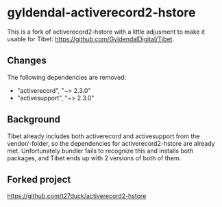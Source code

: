 gyldendal-activerecord2-hstore
==============================

This is a fork of activerecord2-hstore with a little adjusment to make it usable for Tibet: https://github.com/GyldendalDigital/Tibet.

Changes
-------
The following dependencies are removed:
*   "activerecord", "~> 2.3.0"
*   "activesupport", "~> 2.3.0"

Background
----------
Tibet already includes both activerecord and activesupport from the vendor/-folder, so the dependencies for activerecord2-hstore are already met.
Unfortunately bundler fails to recognize this and installs both packages, and Tibet ends up with 2 versions of both of them.

Forked project
---------------
https://github.com/t27duck/activerecord2-hstore
